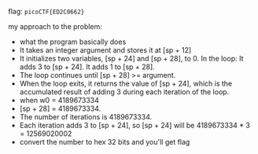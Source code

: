 flag: `picoCTF{ED2C0662}`

my approach to the problem:
- what the program basically does
- It takes an integer argument and stores it at [sp + 12]
- It initializes two variables, [sp + 24] and [sp + 28], to 0.
  In the loop:
  It adds 3 to [sp + 24].
  It adds 1 to [sp + 28].
- The loop continues until [sp + 28] >= argument.
- When the loop exits, it returns the value of [sp + 24], which is the accumulated result of adding 3 during each iteration of the loop.
- when w0 = 4189673334
- [sp + 28] = 4189673334.
- The number of iterations is 4189673334.
- Each iteration adds 3 to [sp + 24], so [sp + 24] will be 4189673334 * 3 = 12569020002
- convert the number to hex 32 bits and you'll get flag